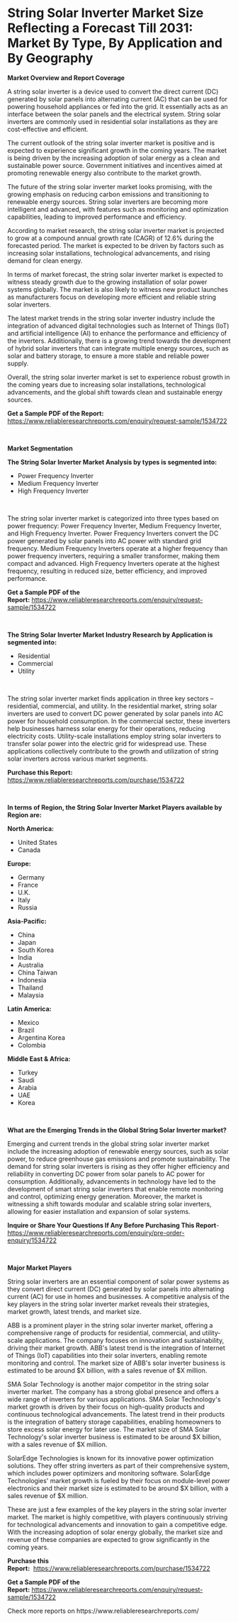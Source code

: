 <p><h1>String Solar Inverter Market Size Reflecting a Forecast Till 2031: Market By Type, By Application and By Geography</h1></p><p><strong>Market Overview and Report Coverage</strong></p>
<p><p>A string solar inverter is a device used to convert the direct current (DC) generated by solar panels into alternating current (AC) that can be used for powering household appliances or fed into the grid. It essentially acts as an interface between the solar panels and the electrical system. String solar inverters are commonly used in residential solar installations as they are cost-effective and efficient.</p><p>The current outlook of the string solar inverter market is positive and is expected to experience significant growth in the coming years. The market is being driven by the increasing adoption of solar energy as a clean and sustainable power source. Government initiatives and incentives aimed at promoting renewable energy also contribute to the market growth.</p><p>The future of the string solar inverter market looks promising, with the growing emphasis on reducing carbon emissions and transitioning to renewable energy sources. String solar inverters are becoming more intelligent and advanced, with features such as monitoring and optimization capabilities, leading to improved performance and efficiency.</p><p>According to market research, the string solar inverter market is projected to grow at a compound annual growth rate (CAGR) of 12.6% during the forecasted period. The market is expected to be driven by factors such as increasing solar installations, technological advancements, and rising demand for clean energy.</p><p>In terms of market forecast, the string solar inverter market is expected to witness steady growth due to the growing installation of solar power systems globally. The market is also likely to witness new product launches as manufacturers focus on developing more efficient and reliable string solar inverters.</p><p>The latest market trends in the string solar inverter industry include the integration of advanced digital technologies such as Internet of Things (IoT) and artificial intelligence (AI) to enhance the performance and efficiency of the inverters. Additionally, there is a growing trend towards the development of hybrid solar inverters that can integrate multiple energy sources, such as solar and battery storage, to ensure a more stable and reliable power supply.</p><p>Overall, the string solar inverter market is set to experience robust growth in the coming years due to increasing solar installations, technological advancements, and the global shift towards clean and sustainable energy sources.</p></p>
<p><strong>Get a Sample PDF of the Report:</strong> <a href="https://www.reliableresearchreports.com/enquiry/request-sample/1534722">https://www.reliableresearchreports.com/enquiry/request-sample/1534722</a></p>
<p>&nbsp;</p>
<p><strong>Market Segmentation</strong></p>
<p><strong>The String Solar Inverter Market Analysis by types is segmented into:</strong></p>
<p><ul><li>Power Frequency Inverter</li><li>Medium Frequency Inverter</li><li>High Frequency Inverter</li></ul></p>
<p>&nbsp;</p>
<p><p>The string solar inverter market is categorized into three types based on power frequency: Power Frequency Inverter, Medium Frequency Inverter, and High Frequency Inverter. Power Frequency Inverters convert the DC power generated by solar panels into AC power with standard grid frequency. Medium Frequency Inverters operate at a higher frequency than power frequency inverters, requiring a smaller transformer, making them compact and advanced. High Frequency Inverters operate at the highest frequency, resulting in reduced size, better efficiency, and improved performance.</p></p>
<p><strong>Get a Sample PDF of the Report:</strong>&nbsp;<a href="https://www.reliableresearchreports.com/enquiry/request-sample/1534722">https://www.reliableresearchreports.com/enquiry/request-sample/1534722</a></p>
<p>&nbsp;</p>
<p><strong>The String Solar Inverter Market Industry Research by Application is segmented into:</strong></p>
<p><ul><li>Residential</li><li>Commercial</li><li>Utility</li></ul></p>
<p>&nbsp;</p>
<p><p>The string solar inverter market finds application in three key sectors – residential, commercial, and utility. In the residential market, string solar inverters are used to convert DC power generated by solar panels into AC power for household consumption. In the commercial sector, these inverters help businesses harness solar energy for their operations, reducing electricity costs. Utility-scale installations employ string solar inverters to transfer solar power into the electric grid for widespread use. These applications collectively contribute to the growth and utilization of string solar inverters across various market segments.</p></p>
<p><strong>Purchase this Report:</strong>&nbsp; <a href="https://www.reliableresearchreports.com/purchase/1534722">https://www.reliableresearchreports.com/purchase/1534722</a></p>
<p>&nbsp;</p>
<p><strong>In terms of Region, the String Solar Inverter Market Players available by Region are:</strong></p>
<p>
    <p> <strong> North America: </strong>
        <ul>
            <li>United States</li>
            <li>Canada</li>
        </ul>
        </p> 
    <p> <strong> Europe: </strong>
        <ul>
            <li>Germany</li>
            <li>France</li>
            <li>U.K.</li>
            <li>Italy</li>
            <li>Russia</li>
        </ul>
        </p> 
    <p> <strong> Asia-Pacific: </strong>
        <ul>
            <li>China</li>
            <li>Japan</li>
            <li>South Korea</li>
            <li>India</li>
            <li>Australia</li>
            <li>China Taiwan</li>
            <li>Indonesia</li>
            <li>Thailand</li>
            <li>Malaysia</li>
        </ul>
        </p> 
    <p> <strong> Latin America: </strong>
        <ul>
            <li>Mexico</li>
            <li>Brazil</li>
            <li>Argentina Korea</li>
            <li>Colombia</li>
        </ul>
        </p> 
    <p> <strong> Middle East & Africa: </strong>
        <ul>
            <li>Turkey</li>
            <li>Saudi</li>
            <li>Arabia</li>
            <li>UAE</li>
            <li>Korea</li>
        </ul>
    </p>
    </p>
<p>&nbsp;</p>
<p><strong>What are the Emerging Trends in the Global String Solar Inverter market?</strong></p>
<p><p>Emerging and current trends in the global string solar inverter market include the increasing adoption of renewable energy sources, such as solar power, to reduce greenhouse gas emissions and promote sustainability. The demand for string solar inverters is rising as they offer higher efficiency and reliability in converting DC power from solar panels to AC power for consumption. Additionally, advancements in technology have led to the development of smart string solar inverters that enable remote monitoring and control, optimizing energy generation. Moreover, the market is witnessing a shift towards modular and scalable string solar inverters, allowing for easier installation and expansion of solar systems.</p></p>
<p><strong>Inquire or Share Your Questions If Any Before Purchasing This Report</strong>- <a href="https://www.reliableresearchreports.com/enquiry/pre-order-enquiry/1534722">https://www.reliableresearchreports.com/enquiry/pre-order-enquiry/1534722</a></p>
<p>&nbsp;</p>
<p><strong>Major Market Players</strong></p>
<p><p>String solar inverters are an essential component of solar power systems as they convert direct current (DC) generated by solar panels into alternating current (AC) for use in homes and businesses. A competitive analysis of the key players in the string solar inverter market reveals their strategies, market growth, latest trends, and market size.</p><p>ABB is a prominent player in the string solar inverter market, offering a comprehensive range of products for residential, commercial, and utility-scale applications. The company focuses on innovation and sustainability, driving their market growth. ABB's latest trend is the integration of Internet of Things (IoT) capabilities into their solar inverters, enabling remote monitoring and control. The market size of ABB's solar inverter business is estimated to be around $X billion, with a sales revenue of $X million.</p><p>SMA Solar Technology is another major competitor in the string solar inverter market. The company has a strong global presence and offers a wide range of inverters for various applications. SMA Solar Technology's market growth is driven by their focus on high-quality products and continuous technological advancements. The latest trend in their products is the integration of battery storage capabilities, enabling homeowners to store excess solar energy for later use. The market size of SMA Solar Technology's solar inverter business is estimated to be around $X billion, with a sales revenue of $X million.</p><p>SolarEdge Technologies is known for its innovative power optimization solutions. They offer string inverters as part of their comprehensive system, which includes power optimizers and monitoring software. SolarEdge Technologies' market growth is fueled by their focus on module-level power electronics and their market size is estimated to be around $X billion, with a sales revenue of $X million.</p><p>These are just a few examples of the key players in the string solar inverter market. The market is highly competitive, with players continuously striving for technological advancements and innovation to gain a competitive edge. With the increasing adoption of solar energy globally, the market size and revenue of these companies are expected to grow significantly in the coming years.</p></p>
<p><strong>Purchase this Report:</strong>&nbsp;&nbsp;<a href="https://www.reliableresearchreports.com/purchase/1534722">https://www.reliableresearchreports.com/purchase/1534722</a></p>
<p></p>
<p><strong>Get a Sample PDF of the Report:</strong>&nbsp;<a href="https://www.reliableresearchreports.com/enquiry/request-sample/1534722">https://www.reliableresearchreports.com/enquiry/request-sample/1534722</a></p>
<p>Check more reports on https://www.reliableresearchreports.com/</p>